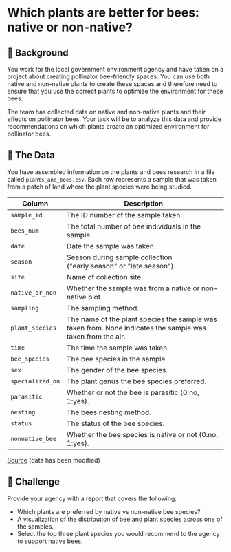 # Which plants are better for bees: native or non-native?

## 📖 Background
You work for the local government environment agency and have taken on a project about creating pollinator bee-friendly spaces. You can use both native and non-native plants to create these spaces and therefore need to ensure that you use the correct plants to optimize the environment for these bees.

The team has collected data on native and non-native plants and their effects on pollinator bees. Your task will be to analyze this data and provide recommendations on which plants create an optimized environment for pollinator bees.

## 💾 The Data
You have assembled information on the plants and bees research in a file called `plants_and_bees.csv`. Each row represents a sample that was taken from a patch of land where the plant species were being studied.

| Column     | Description              |
|------------|--------------------------|
| `sample_id` | The ID number of the sample taken. |
| `bees_num` | The total number of bee individuals in the sample. |
| `date` | Date the sample was taken. |
| `season` | Season during sample collection ("early.season" or "late.season"). |
| `site` | Name of collection site. |
| `native_or_non` | Whether the sample was from a native or non-native plot. |
| `sampling` | The sampling method. |
| `plant_species` | The name of the plant species the sample was taken from. None indicates the sample was taken from the air. |
| `time` | The time the sample was taken. |
| `bee_species` | The bee species in the sample. |
| `sex` | The gender of the bee species. |
| `specialized_on` | The plant genus the bee species preferred. |
| `parasitic` | Whether or not the bee is parasitic (0:no, 1:yes). |
| `nesting` | The bees nesting method. |
| `status` | The status of the bee species. |
| `nonnative_bee` | Whether the bee species is native or not (0:no, 1:yes). |

[Source](https://datadryad.org/stash/dataset/doi%253A10.5061%252Fdryad.pzgmsbcj8) (data has been modified)

## 💪 Challenge
Provide your agency with a report that covers the following:
* Which plants are preferred by native vs non-native bee species?
* A visualization of the distribution of bee and plant species across one of the samples.
* Select the top three plant species you would recommend to the agency to support native bees.
